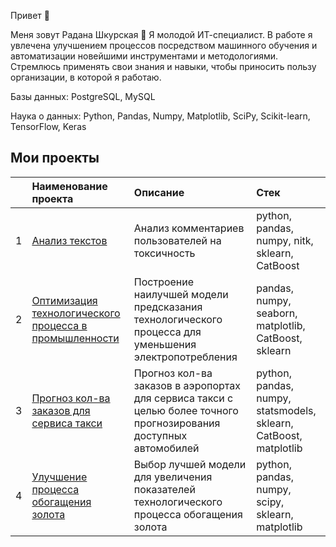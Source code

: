 Привет 👋
 

Меня зовут Радана Шкурская 🙋
Я молодой ИТ-специалист. 
В работе я увлечена улучшением процессов посредством  машинного обучения и автоматизации новейшими инструментами и методологиями. Стремлюсь применять свои знания и навыки, чтобы приносить пользу организации, в которой я работаю.

Базы данных:
PostgreSQL, MySQL

Наука о данных:
Python, Pandas, Numpy, Matplotlib, SciPy, Scikit-learn, TensorFlow, Keras


## Мои проекты

|  | Наименование проекта | Описание | Стек |
|:---|:---|:---|:---|
| 1 | [Анализ текстов](https://github.com/RadanaShkurskaia/Portfolio/tree/main/%D0%90%D0%BD%D0%B0%D0%BB%D0%B8%D0%B7%20%D1%82%D0%B5%D0%BA%D1%81%D1%82%D0%BE%D0%B2) | Анализ комментариев пользователей на токсичность | python, pandas, numpy, nitk, sklearn, CatBoost  |
| 2 | [Оптимизация технологического процесса в промышленности](https://github.com/RadanaShkurskaia/Portfolio/tree/main/%D0%9E%D0%BF%D1%82%D0%B8%D0%BC%D0%B8%D0%B7%D0%B0%D1%86%D0%B8%D1%8F%20%D1%82%D0%B5%D1%85%D0%BD%D0%BE%D0%BB%D0%BE%D0%B3%D0%B8%D1%87%D0%B5%D1%81%D0%BA%D0%BE%D0%B3%D0%BE%20%D0%BF%D1%80%D0%BE%D1%86%D0%B5%D1%81%D1%81%D0%B0%20%D0%B2%20%D0%BF%D1%80%D0%BE%D0%BC%D1%8B%D1%88%D0%BB%D0%B5%D0%BD%D0%BD%D0%BE%D1%81%D1%82%D0%B8) | Построение наилучшей модели предсказания технологического процесса для уменьшения электропотребления | pandas, numpy, seaborn, matplotlib, СatBoost, sklearn |
| 3 | [Прогноз кол-ва заказов для сервиса такси](https://github.com/RadanaShkurskaia/Portfolio/tree/main/%D0%9F%D1%80%D0%BE%D0%B3%D0%BD%D0%BE%D0%B7%20%D0%BA%D0%BE%D0%BB-%D0%B2%D0%B0%20%D0%B7%D0%B0%D0%BA%D0%B0%D0%B7%D0%BE%D0%B2%20%D0%B4%D0%BB%D1%8F%20%D1%81%D0%B5%D1%80%D0%B2%D0%B8%D1%81%D0%B0%20%D1%82%D0%B0%D0%BA%D1%81%D0%B8) | Прогноз кол-ва заказов в аэропортах для сервиса такси с целью более точного прогнозирования доступных автомобилей | python, pandas, numpy, statsmodels, sklearn, CatBoost, matplotlib  |
| 4 | [Улучшение процесса обогащения золота](https://github.com/RadanaShkurskaia/Portfolio/tree/main/%D0%A3%D0%BB%D1%83%D1%87%D1%88%D0%B5%D0%BD%D0%B8%D0%B5%20%D0%BF%D1%80%D0%BE%D1%86%D0%B5%D1%81%D1%81%D0%B0%20%D0%BE%D0%B1%D0%BE%D0%B3%D0%B0%D1%89%D0%B5%D0%BD%D0%B8%D1%8F%20%D0%B7%D0%BE%D0%BB%D0%BE%D1%82%D0%B0) | Выбор лучшей модели для увеличения показателей технологического процесса обогащения золота | python, pandas, numpy, scipy, sklearn, matplotlib |
